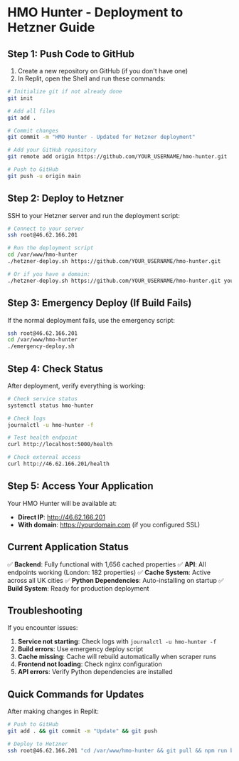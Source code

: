 # HMO Hunter - Deployment to Hetzner Guide

## Step 1: Push Code to GitHub

1. Create a new repository on GitHub (if you don't have one)
2. In Replit, open the Shell and run these commands:

```bash
# Initialize git if not already done
git init

# Add all files
git add .

# Commit changes
git commit -m "HMO Hunter - Updated for Hetzner deployment"

# Add your GitHub repository
git remote add origin https://github.com/YOUR_USERNAME/hmo-hunter.git

# Push to GitHub
git push -u origin main
```

## Step 2: Deploy to Hetzner

SSH to your Hetzner server and run the deployment script:

```bash
# Connect to your server
ssh root@46.62.166.201

# Run the deployment script
cd /var/www/hmo-hunter
./hetzner-deploy.sh https://github.com/YOUR_USERNAME/hmo-hunter.git

# Or if you have a domain:
./hetzner-deploy.sh https://github.com/YOUR_USERNAME/hmo-hunter.git yourdomain.com
```

## Step 3: Emergency Deploy (If Build Fails)

If the normal deployment fails, use the emergency script:

```bash
ssh root@46.62.166.201
cd /var/www/hmo-hunter
./emergency-deploy.sh
```

## Step 4: Check Status

After deployment, verify everything is working:

```bash
# Check service status
systemctl status hmo-hunter

# Check logs
journalctl -u hmo-hunter -f

# Test health endpoint
curl http://localhost:5000/health

# Check external access
curl http://46.62.166.201/health
```

## Step 5: Access Your Application

Your HMO Hunter will be available at:
- **Direct IP**: http://46.62.166.201
- **With domain**: https://yourdomain.com (if you configured SSL)

## Current Application Status

✅ **Backend**: Fully functional with 1,656 cached properties
✅ **API**: All endpoints working (London: 182 properties)
✅ **Cache System**: Active across all UK cities
✅ **Python Dependencies**: Auto-installing on startup
✅ **Build System**: Ready for production deployment

## Troubleshooting

If you encounter issues:

1. **Service not starting**: Check logs with `journalctl -u hmo-hunter -f`
2. **Build errors**: Use emergency deploy script
3. **Cache missing**: Cache will rebuild automatically when scraper runs
4. **Frontend not loading**: Check nginx configuration
5. **API errors**: Verify Python dependencies are installed

## Quick Commands for Updates

After making changes in Replit:

```bash
# Push to GitHub
git add . && git commit -m "Update" && git push

# Deploy to Hetzner
ssh root@46.62.166.201 "cd /var/www/hmo-hunter && git pull && npm run build && systemctl restart hmo-hunter"
```